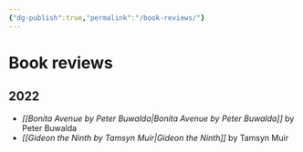 ```yaml
---
{"dg-publish":true,"permalink":"/book-reviews/"}
---
```


# Book reviews

## 2022
- *[[Bonita Avenue by Peter Buwalda\|Bonita Avenue by Peter Buwalda]]* by Peter Buwalda
- *[[Gideon the Ninth by Tamsyn Muir\|Gideon the Ninth]]* by Tamsyn Muir